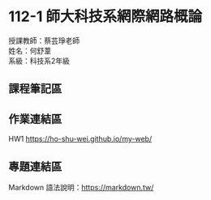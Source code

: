 # 112-1 師大科技系網際網路概論

授課教師：蔡芸琤老師  
姓名：何舒葦  
系級：科技系2年級  

## 課程筆記區  

## 作業連結區  
HW1 https://ho-shu-wei.github.io/my-web/

## 專題連結區

Markdown 語法說明：https://markdown.tw/
